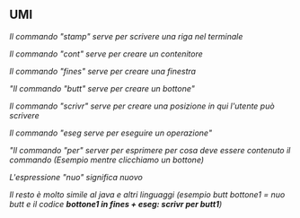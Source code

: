 **UMI**
------------

*Il commando "stamp" serve per scrivere una riga nel terminale*

*Il commando "cont" serve per creare un contenitore*

*Il commando "fines" serve per creare una finestra*

*"Il commando "butt" serve per creare un bottone"*

*Il commando "scrivr" serve per creare una posizione in qui l'utente può scrivere*

*Il commando "eseg serve per eseguire un operazione"*

*"Il commando "per" server per esprimere per cosa deve essere contenuto il commando (Esempio mentre clicchiamo un bottone)*

*L'espressione "nuo" significa nuovo*

*Il resto è molto simile al java e altri linguaggi (esempio butt bottone1 = nuo butt e il codice **bottone1 in fines + eseg: scrivr per butt1**)*
